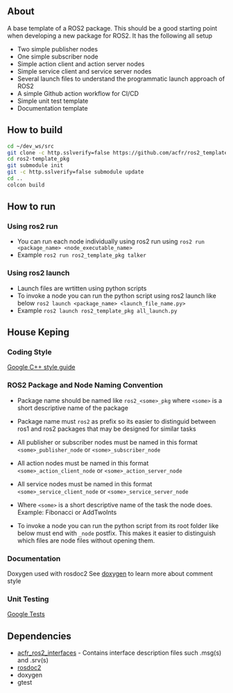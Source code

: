 ## About

A base template of a ROS2 package. This should be a good starting point when developing a new package for ROS2.
It has the following all setup
  - Two simple publisher nodes 
  - One simple subscriber node
  - Simple action client and action server nodes
  - Simple service client and service server nodes
  - Several launch files to understand the programmatic launch approach of ROS2
  - A simple Github action workflow for CI/CD
  - Simple unit test template
  - Documentation template

## How to build
``` bash
cd ~/dev_ws/src
git clone -c http.sslverify=false https://github.com/acfr/ros2_template_pkg.git
cd ros2-template_pkg
git submodule init
git -c http.sslverify=false submodule update
cd ..
colcon build
```

## How to run 

### Using ros2 run
- You can run each node individually using ros2 run using 
  `ros2 run <package_name> <node_executable_name>`
- Example
`ros2 run ros2_template_pkg talker`

### Using ros2 launch
- Launch files are wrtitten using python scripts
- To invoke a node you can run the python script using ros2 launch like below
  `ros2 launch <package_name> <launch_file_name.py>`
- Example 
  `ros2 launch ros2_template_pkg all_launch.py`


## House Keping

### Coding Style 
[Google C++ style guide](https://google.github.io/styleguide/cppguide.html)

### ROS2 Package and Node Naming Convention
- Package name should be named like `ros2_<some>_pkg` where `<some>` is a short descriptive name of the package

- Package name must `ros2` as prefix so its easier to distinguid between ros1 and ros2 packages that may be designed for similar tasks

- All publisher or subscriber nodes must be named in this format `<some>_publisher_node` or `<some>_subscriber_node`

- All action nodes must be named in this format `<some>_action_client_node` or `<some>_action_server_node`

- All service nodes must be named in this format `<some>_service_client_node` or `<some>_service_server_node`

- Where `<some>` is a short descriptive name of the task the node does. Example: Fibonacci or AddTwoInts
- To invoke a node you can run the python script from its root folder like below
must end with `_node` postfix. This makes it easier to distinguish which files are node files without opening them.

### Documentation 
Doxygen used with rosdoc2 
See [doxygen](https://doxygen.nl/manual/index.html) to learn more about comment style 

### Unit Testing
[Google Tests](https://github.com/google/googletest)

## Dependencies

- [acfr_ros2_interfaces](https://github.com/acfr/acfr_ros2_interfaces.git) - Contains interface description files such .msg(s) and .srv(s) 
- [rosdoc2](https://github.com/ros-infrastructure/rosdoc2)
- doxygen
- gtest

